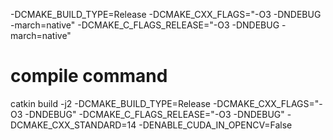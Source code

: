  -DCMAKE_BUILD_TYPE=Release -DCMAKE_CXX_FLAGS="-O3 -DNDEBUG -march=native" -DCMAKE_C_FLAGS_RELEASE="-O3 -DNDEBUG -march=native"


# compile command
catkin build -j2 -DCMAKE_BUILD_TYPE=Release -DCMAKE_CXX_FLAGS="-O3 -DNDEBUG" -DCMAKE_C_FLAGS_RELEASE="-O3 -DNDEBUG" -DCMAKE_CXX_STANDARD=14 -DENABLE_CUDA_IN_OPENCV=False